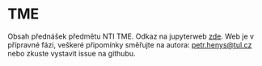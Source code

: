 # TME
Obsah přednášek předmětu NTI TME. Odkaz na jupyterweb [zde](https://petr-henys.github.io/TME/uvod.html). Web je v přípravné fázi, veškeré připomínky směřujte na autora: petr.henys@tul.cz nebo zkuste vystavit issue na githubu.